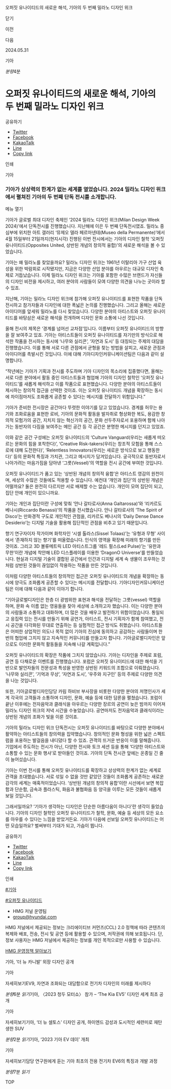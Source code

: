 오퍼짓 유나이티드의 새로운 해석, 기아의 두 번째 밀라노 디자인 위크






닫기

이전

다음

2024.05.31

기아


*분량*4분

# 오퍼짓 유나이티드의 새로운 해석, 기아의 두 번째 밀라노 디자인 위크

공유하기

* [Twitter](# "새창으로 열림")
* [Facebook](# "새창으로 열림")
* [KakaoTalk](# "새창으로 열림")
* [Line](# "새창으로 열림")
* [Copy link](#)

인쇄

기아



### 기아가 상상력의 한계가 없는 세계를 열었습니다. 2024 밀라노 디자인 위크에서 펼쳐진 기아의 두 번째 단독 전시를 소개합니다.

메뉴 열기



기아가 글로벌 최대 디자인 축제인 ‘2024 밀라노 디자인 위크(Milan Design Week 2024)’에서 단독전시를 진행했습니다. 지난해에 이은 두 번째 단독전시였죠. 밀라노 중심부에 위치한 아트 갤러리 ‘뮤제오 델라 페르마넨테(Museo della Permanente)’에서 4월 15일부터 21일까지(현지시각) 진행된 이번 전시에서는 기아의 디자인 철학 ‘오퍼짓 유나이티드(Opposites United, 상반된 개념의 창의적 융합)’의 새로운 해석을 볼 수 있었습니다.

기아는 왜 밀라노를 찾았을까요? 밀라노 디자인 위크는 1961년 이탈리아 가구 산업 육성을 위한 박람회로 시작됐지만, 지금은 다양한 산업 분야를 아우르는 대규모 디자인 축제로 거듭났습니다. 이제 밀라노 디자인 위크는 기아를 포함한 수많은 브랜드가 자신들의 디자인 비전을 제시하고, 여러 분야의 사람들이 모여 다양한 의견을 나누는 곳이라 할 수 있죠.

지난해, 기아는 밀라노 디자인 위크에 참가해 오퍼짓 유나이티드를 표현한 작품을 단독전시하고 참가자들과 디자인에 대한 폭넓은 논의를 진행했습니다. 그리고 올해는 새로운 아이디어를 앞세워 밀라노를 다시 찾았습니다. 다양한 분야의 아티스트와 오퍼짓 유나이티드를 바탕삼은 새로운 해석을 전개하며 디자인 문화 소통에 나선 것입니다.

올해 전시의 제목은 ‘경계를 넘어선 교차점’입니다. 이름부터 오퍼짓 유나이티드의 방향을 잘 보여주고 있죠. 기아는 아티스트들이 오퍼짓 유나이티드를 자기만의 방식으로 해석한 작품을 전시하는 동시에 ‘나무와 실리콘’, ‘자연과 도시’ 등 대칭되는 주제의 대담을 진행했습니다. 이를 통해 서로 다른 관점에서 균형을 찾는 방법을 살피고, 새로운 관점과 아이디어를 촉발시킨 것입니다. 이에 대해 기아디자인커뮤니케이션팀은 다음과 같이 설명합니다.

“작년에는 기아가 기획과 전시를 주도하며 기아 디자인의 목소리에 집중했다면, 올해는 서로 다른 분야에서 활동 중인 아티스트들과 협업해 기아의 디자인 철학인 ‘오퍼짓 유나이티드’를 새롭게 해석하고 이를 작품으로 표현했습니다. 다양한 분야의 아티스트들이 제시하는 창의적 접근을 선택한 것이죠. 이는 오퍼짓 유나이티드 개념을 확장하는 동시에 차이점마저도 조화롭게 공존할 수 있다는 메시지를 전달하기 위함입니다.”

기아가 준비한 전시장은 공간마다 뚜렷한 이야기를 담고 있었습니다. 경계를 허무는 용기와 조화로움을 표현한 로비, 기아의 문화적 활동을 발자취로 형상화한 복도, 용감한 창의적 모험가의 공간, 지치지 않는 혁신가의 공간, 문화 선두주자로서 포용하며 함께 나아가는 동반자의 다짐을 보여주는 메인 공간 등 각 공간은 분명한 메시지를 던지고 있었죠.

이와 같은 공간 구성에는 오퍼짓 유나이티드의 ‘Culture Vanguard(우리는 새롭게 떠오르는 문화의 힘을 포착한다)’, ‘Creative Risk-takers(우리는 창조적 모험을 통해 스스로에 대해 도전한다)’, ‘Relentless Innovators(우리는 새로운 방식으로 보고 행동한다)’ 등의 문화적 특징과 가치관, 그리고 메시지가 담겨있습니다. 궁극적으로 동반자로서 나아가려는 마음가짐을 담아낸 ‘그릇(Vessel)’의 역할을 전시 공간에 부여한 것입니다.

오퍼짓 유나이티드가 품고 있는 ‘상반된 개념의 창의적 융합’은 아티스트 영감의 원천이며, 세상의 수많은 것들에도 적용할 수 있습니다. 예컨대 ‘개인과 집단’의 상반된 개념은 어떨까요? 둘은 완전히 다르지만 서로 배제할 수는 없습니다. 개인이 모여 집단이 되고, 집단 안에 개인이 있으니까요.

기아는 개인과 집단이란 구성에 맞춰 ‘안나 갈타로사(Anna Galtarossa)’와 ‘리카르도 베나시(Riccardo Benassi)’의 작품을 전시했습니다. 안나 갈타로사의 ‘The Spirit of Disco’는 만화경적 구도로 개인적인 관점을, 리카르도 베나시의 ‘Daily Dense Dance Desiderio’는 디지털 기술을 활용해 집단적인 관점을 비추고 있기 때문입니다.

향기 연구자이자 작가이며 화학자인 ‘시셀 톨라스(Sissel Tolaas)’는 ‘유형과 무형’ 사이에서 ‘존재하지 않는 향기’를 떠올렸습니다. 인식의 영역을 확장해 미래의 향기를 만든 것이죠. 그리고 3D 볼류메트릭 LED 아티스트그룹 ‘레드 펄스(Led Pulse)’는 ‘유한과 무한’이란 개념에 착안해 LED 디스플레이를 이용한 ‘DragonO Universe’를 만들었습니다. 현실과 디지털 기술이 결합된 공간에서 인간과 디지털 세계 속 생물이 조우하는 것처럼 상반된 것들이 끊임없이 작용하는 작품을 만든 것입니다.

이처럼 다양한 아티스트들의 창의적인 접근은 오퍼짓 유나이티드의 개념을 확장하는 동시에 양극도 조화롭게 공존할 수 있다는 메시지를 전달합니다. 기아디자인커뮤니케이션팀은 이에 대해 다음과 같이 이야기 합니다.

“기아글로벌디자인은 한층 더 광범위한 표현과 해석을 전달하는 그릇(vessel) 역할을 하며, 문화 속 이름 없는 영웅들을 찾아 세상에 소개하고자 했습니다. 이는 다양한 분야의 사람들과 소통하고 대화하며, 더 많은 것을 배우고 발전하기 위함이었습니다. 통일되고 응집력 있는 전시를 만들기 위해 공연가, 아티스트, 전시 기획자가 함께 참여했고, 전시 공간을 다각화된 무대로 연출하는 등 실험적인 접근 방식도 취했습니다. 아티스트들은 어떠한 상업적인 의도나 목적 없이 기아의 진심에 동의하고 공감하는 사람들이며 한 번의 협업에 그치지 않고 지속적인 커뮤니티를 만들고자 합니다. 기아글로벌디자인은 앞으로도 이러한 문화적 활동들을 지속해 나갈 계획입니다.”

오퍼짓 유나이티드의 확장은 작품에 그치지 않았습니다. 기아는 디자인을 주제로 포럼, 공연 등 다채로운 이벤트를 진행했습니다. 포럼은 오퍼짓 유나이티드에 대한 해석을 기반으로 발언자들의 전문성과 특성을 반영한 상반된 키워드의 조합으로 이뤄졌습니다. ‘나무와 실리콘’, ‘기억과 무상’, ‘자연과 도시’, ‘우주와 지구인’ 등의 주제로 다양한 의견을 나눈 것입니다.

또한, 기아글로벌디자인담당 카림 하비브 부사장을 비롯한 다양한 분야의 저명인사가 세계 각국의 고객들과 소통하며 디자인, 문화, 예술 등에 대한 담론을 펼쳤습니다. 포럼이 끝난 이후에는 전자음악과 클래식을 아우르는 다양한 장르의 공연이 늦은 밤까지 이어져 밀라노 디자인 위크의 저녁 시간을 수놓았습니다. 공연마저도 전자음악과 클래식이라는 상반된 개념의 조화가 빛을 이룬 것이죠.

기아의 밀라노 디자인 위크 단독전시는 오퍼짓 유나이티드를 바탕으로 다양한 분야에서 활약하는 아티스트들의 창의력을 집약했습니다. 창의적인 문화 형성을 위한 넓은 스펙트럼을 포용하는 발걸음을 내디뎠다 할 수 있죠. 관객의 뜨거운 반응이 이를 말해줍니다. 기업에서 주도하는 전시가 아닌, 다양한 전시와 토크 세션 등을 통해 ‘다양한 아티스트와 소통할 수 있는 문화 행사’로 받아들인 것이죠. 기아의 단독 전시관 앞에는 온종일 긴 줄이 늘어섰습니다.

기아는 이번 전시를 통해 오퍼짓 유나이티드를 확장하고 상상력의 한계가 없는 세계로 관객을 초대했습니다. 서로 섞일 수 없을 것만 같았던 것들이 조화롭게 공존하는 새로운 감각의 세계는 매혹적이었습니다. ‘상반된 개념의 창의적 융합’이란 시선에서 보면 복잡함과 단순함, 금속과 플라스틱, 화음과 불협화음 등 양극을 이루는 모든 것들이 새롭게 보일 것입니다.

그래서일까요? ‘기아가 생각하는 디자인은 단순한 아름다움이 아니다’란 생각이 들었습니다. 기아의 디자인 철학인 오퍼짓 유나이티드가 철학, 문화, 예술 등 세상의 모든 요소를 아우를 수 있다는 느낌을 받았거든요. 기아가 다음에 선보일 오퍼짓 유나이티드는 어떤 모습일까요? 벌써부터 기대가 되고, 가슴이 뜁니다.



공유하기

* [Twitter](# "새창으로 열림")
* [Facebook](# "새창으로 열림")
* [KakaoTalk](# "새창으로 열림")
* [Line](# "새창으로 열림")
* [Copy link](#)

인쇄

[#기아](/tag/723)

[#오퍼짓 유나이티드](/tag/1518)



* HMG 저널 운영팀
* [group@hyundai.com](mailto:group@hyundai.com)

HMG 저널에서 제공되는 정보는 크리에이티브 커먼즈(CCL) 2.0 정책에 따라 콘텐츠의 복제와 배포, 전송, 전시 및 공연 등에 활용할 수 있으며, 저작권에 의해 보호됩니다.
단, 정보 사용자는 HMG 저널에서 제공하는 정보를 개인 목적으로만 사용할 수 있습니다.

[HMG 운영정책 알아보기](/footer/operationRegist)

기아, ‘더 뉴 카니발’ 외장 디자인 공개

기아

 자세히보기EV9, 자연과 조화되는 대담함으로 전기차 디자인의 미래를 제시하다

*분량*6분 *읽기*기아, 〈2023 청두 모터쇼〉 참가 – ‘The Kia EV5’ 디자인 세계 최초 공개

기아

 자세히보기기아, ‘더 뉴 셀토스’ 디자인 공개, 하이엔드 감성과 도시적인 세련미로 재탄생한 SUV

*분량*2분 *읽기*기아, ‘2023 기아 EV 데이’ 개최

기아

 자세히보기담당 연구원에게 듣는 기아 최초의 전용 전기차 EV6의 특징과 개발 과정

*분량*7분 *읽기*

TOP